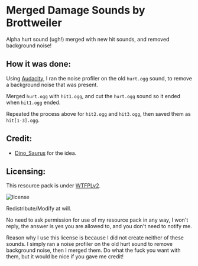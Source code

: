 Merged Damage Sounds by Brottweiler
==========

Alpha hurt sound (ugh!) merged with new hit sounds, and removed background noise!

How it was done:
------
Using [Audacity](http://audacity.sourceforge.net/), I ran the noise profiler on the old `hurt.ogg` sound, to remove a background noise that was present.

Merged `hurt.ogg` with `hit1.ogg`, and cut the `hurt.ogg` sound so it ended when `hit1.ogg` ended.

Repeated the process above for `hit2.ogg` and `hit3.ogg`, then saved them as `hit[1-3].ogg`. 

Credit:
------
* [Dino_Saurus](https://oc.tc/Dino_Saurus) for the idea.

Licensing:
------
This resource pack is under [WTFPLv2](http://www.wtfpl.net/about/).

![license](http://www.wtfpl.net/wp-content/uploads/2012/12/wtfpl-badge-2.png)

Redistribute/Modify at will.

No need to ask permission for use of my resource pack in any way, I won't reply, the answer is yes you are allowed to, and you don't need to notify me.

Reason why I use this license is because I did not create neither of these sounds. I simply ran a noise profiler on the old hurt sound to remove background noise, then I merged them. Do what the fuck you want with them, but it would be nice if you gave me credit!
